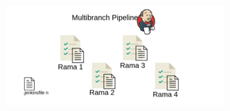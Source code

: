 <h1 class="title" style="display:none">Resultados: Sprint 5</h1>

<img src="media\images\pipeline.png" alt="Jenkins" style="margin: 15px 0px;
                                                                            background: none;
                                                                            border: 0;
                                                                            box-shadow: none;">